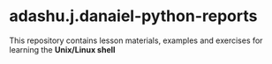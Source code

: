 # adashu.j.danaiel-python-reports
This repository contains lesson materials, examples and exercises for learning the **Unix/Linux shell**
